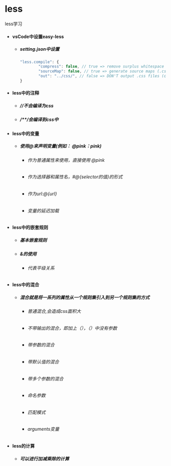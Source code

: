 # less
less学习



- #### vsCode中设置easy-less

  - ##### setting.json中设置

    ```javascript
    "less.compile": {
            "compress": false, // true => remove surplus whitespace
            "sourceMap": false, // true => generate source maps (.css.map files)
            "out": "../css/", // false => DON'T output .css files (overridable per-file, see below)
    }
    ```

- #### less中的注释

  - ##### //不会编译为css

  - ##### /**/会编译到css中

- #### less中的变量

  - ##### 使用@来声明变量(例如： @pink：pink)

    - ###### 作为普通属性来使用，直接使用 @pink

    - ###### 作为选择器和属性名，#@{selector的值}的形式

    - ###### 作为url:@{url}

    - ###### 变量的延迟加载

- #### less中的嵌套规则

  - ##### 基本嵌套规则

  - ##### &的使用

    - ###### 代表平级关系

- #### less中的混合

  - ##### 混合就是将一系列的属性从一个规则集引入到另一个规则集的方式

    - ###### 普通混合,会造成css面积大

    - ###### 不带输出的混合，即加上（），（）中没有参数

    - ###### 带参数的混合

    - ###### 带默认值的混合

    - ###### 带多个参数的混合

    - ###### 命名参数

    - ###### 匹配模式

    - ###### arguments变量

- #### less的计算

  - ##### 可以进行加减乘除的计算


